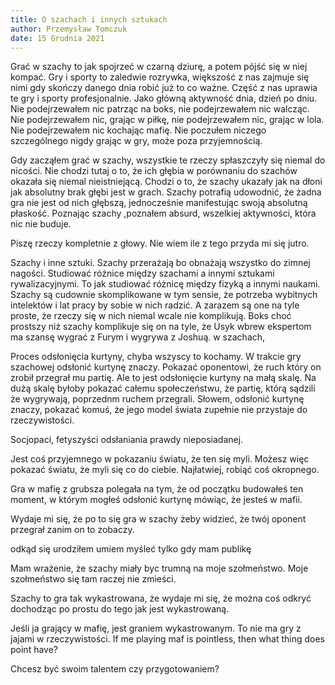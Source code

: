```yaml
---
title: O szachach i innych sztukach
author: Przemysław Tomczuk
date: 15 Grudnia 2021
---
```

Grać w szachy to jak spojrzeć w czarną dziurę, a potem pójść się w niej kompać. Gry i sporty to zaledwie rozrywka, większość z nas zajmuje się nimi gdy skończy danego dnia robić już to co ważne. Część z nas uprawia te gry i sporty profesjonalnie. Jako główną aktywność dnia, dzień po dniu. Nie podejrzewałem nic patrząc na boks, nie podejrzewałem nic walcząc. Nie podejrzewałem nic, grając w piłkę, nie podejrzewałem nic, grając w lola. Nie podejrzewałem nic kochając mafię. Nie poczułem niczego szczególnego nigdy grając w gry, może poza przyjemnością.

Gdy zacząłem grać w szachy, wszystkie te rzeczy spłaszczyły się niemal do nicości. Nie chodzi tutaj o to, że ich głębia w porównaniu do szachów okazała się niemal nieistniejącą. Chodzi o to, że szachy ukazały jak na dłoni jak absolutny brak głębi jest w grach. Szachy potrafią udowodnić, że żadna gra nie jest od nich głębszą, jednocześnie manifestując swoją absolutną płaskość. Poznając szachy ,poznałem absurd, wszelkiej aktywności, która nic nie buduje.

Piszę rzeczy kompletnie z głowy. Nie wiem ile z tego przyda mi się jutro.

Szachy i inne sztuki. Szachy przerażają bo obnażają wszystko do zimnej nagości.
Studiować różnice między szachami a innymi sztukami rywalizacyjnymi. To jak studiować różnicę między fizyką a innymi naukami. Szachy są cudownie skomplikowane w tym sensie, że potrzeba wybitnych intelektów i lat pracy by sobie w nich radzić. A zarazem są one na tyle proste, że rzeczy się w nich niemal wcale nie komplikują. Boks choć prostszy niż szachy komplikuje się on na tyle, że Usyk wbrew ekspertom ma szansę wygrać z Furym i wygrywa z Joshuą. w szachach, 

Proces odsłonięcia kurtyny, chyba wszyscy to kochamy. W trakcie gry szachowej odsłonić kurtynę znaczy. Pokazać oponentowi, że ruch który on zrobił przegrał mu partię. Ale to jest odsłonięcie kurtyny na małą skalę. Na dużą skalę byłoby pokazać całemu społeczeństwu, że partię, którą sądzili że wygrywają, poprzednm ruchem przegrali. Słowem, odsłonić kurtynę znaczy, pokazać komuś, że jego model świata zupełnie nie przystaje do rzeczywistości.

Socjopaci, fetyszyści odsłaniania prawdy nieposiadanej.

Jest coś przyjemnego w pokazaniu światu, że ten się myli. Możesz więc pokazać światu, że myli się co do ciebie. Najłatwiej, robiąć coś okropnego.

Gra w mafię z grubsza polegała na tym, że od początku budowałeś ten moment, w którym mogłeś odsłonić kurtynę mówiąc, że jesteś w mafii.

Wydaje mi się, że po to się gra w szachy żeby widzieć, że twój oponent przegrał zanim on to zobaczy.

odkąd się urodziłem umiem myśleć tylko gdy mam publikę

Mam wrażenie, że szachy miały byc trumną na moje szołmeństwo. Moje szołmeństwo się tam raczej nie zmieści.

Szachy to gra tak wykastrowana, że wydaje mi się, że można coś odkryć dochodząc po prostu do tego jak jest wykastrowaną.

Jeśli ja grający w mafię, jest graniem wykastrowanym. To nie ma gry z jajami w rzeczywistości. If me playing maf is pointless, then what thing does point have?

Chcesz być swoim talentem czy przygotowaniem?


